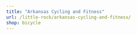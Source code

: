 ```yaml
---
title: "Arkansas Cycling and Fitness"
url: /little-rock/arkansas-cycling-and-fitness/
shop: bicycle
---
```

